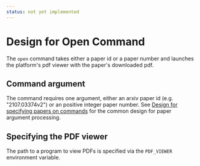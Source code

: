 ```yaml
---
status: not yet implemented
---
```

# Design for Open Command

The `open` command takes either a paper id or a paper number and launches the platform's pdf viewer with the paper's
downloaded pdf.

## Command argument
The command requires one argument, either an arxiv paper id (e.g. "2107.03374v2") or an positive integer paper number.
See [Design for specifying papers on commands](command-arguments.md) for the common design for paper argument processing.

## Specifying the PDF viewer
The path to a program to view PDFs is specified via the `PDF_VIEWER` environment variable.
